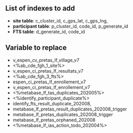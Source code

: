 ## List of indexes to add

- **site table**: c_cluster_id, c_gps_lat, c_gps_lng,
- **participant table**: p_cluster_id, code_id, p_generate_id
- **FTS table**: d_generate_id, code_id

## Variable to replace

- v_espen_cv_pretas_lf_village_v7
- <%ab_cde_fgh_1_site%>
- v_espen_ci_pretas_lf_resultats_v7
- <%ab_cde_fgh_3_fts%>
- espen_ci_pretas_lf_enrollement_v7
- v_espen_ci_pretas_lf_enrollement_v7
- <%metabase_lf_tas_duplicates_202005%>
- <%identify_participant_duplicate%>
- identify_fts_result_duplicate_202008,
- metabase_lf_pretas_result_duplicates_202008_trigger
- metabase_lf_pretas_duplicates_202008_trigger
- metabase_lf_pretas_orphaned_202008
- <%metabase_lf_ias_action_todo_202004%>
